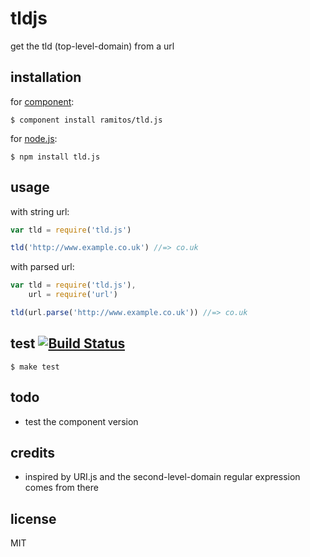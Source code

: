 # tldjs

get the tld (top-level-domain) from a url

## installation

for [component](https://github.com/component/component):

    $ component install ramitos/tld.js

for [node.js](http://nodejs.org/):

    $ npm install tld.js

## usage

with string url:

```js
var tld = require('tld.js')

tld('http://www.example.co.uk') //=> co.uk
```

with parsed url:

```js
var tld = require('tld.js'),
    url = require('url')

tld(url.parse('http://www.example.co.uk')) //=> co.uk
```
## test [![Build Status](https://secure.travis-ci.org/ramitos/tld.js.png)](http://travis-ci.org/ramitos/tld.js)

    $ make test

## todo

 * test the component version

## credits
 
 * inspired by URI.js and the second-level-domain regular expression comes from there

## license

MIT